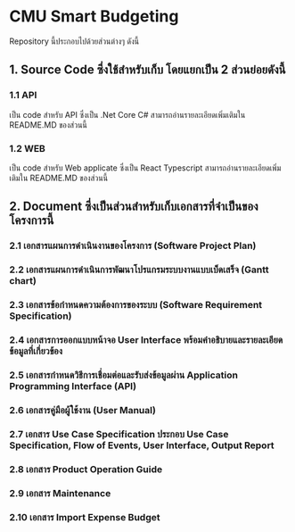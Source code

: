 # CMU Smart Budgeting
Repository นี้ประกอบไปด้วยส่วนต่างๆ ดังนี้

## 1. Source Code ซึ่งใช้สำหรับเก็บ โดยแยกเป็น 2 ส่วนย่อยดังนี้
### 1.1 API 
เป็น code สำหรับ API ซึ่งเป็น .Net Core C# สามารถอ่านรายละเอียดเพิ่มเติมใน README.MD ของส่วนนี้
### 1.2 WEB 
เป็น code สำหรับ Web applicate ซึ่งเป็น React Typescript สามารถอ่านรายละเอียดเพิ่มเติมใน README.MD ของส่วนนี้

## 2. Document ซึ่งเป็นส่วนสำหรับเก็บเอกสารที่จำเป็นของโครงการนี้
### 2.1 เอกสารแผนการดําเนินงานของโครงการ (Software Project Plan) 
### 2.2 เอกสารแผนการดําเนินการพัฒนาโปรแกรมระบบงานแบบเบ็ดเสร็จ (Gantt chart)
### 2.3 เอกสารข้อกําหนดความต้องการของระบบ (Software Requirement Specification)
### 2.4 เอกสารการออกแบบหน้าจอ User Interface พร้อมคําอธิบายและรายละเอียดข้อมูลที่เกี่ยวข้อง
### 2.5 เอกสารกําหนดวิธีการเชื่อมต่อและรับส่งข้อมูลผ่าน Application Programming Interface (API)
### 2.6 เอกสารคู่มือผู้ใช้งาน (User Manual)
### 2.7 เอกสาร Use Case Specification ประกอบ Use Case Specification, Flow of Events, User Interface, Output Report
### 2.8 เอกสาร Product Operation Guide
### 2.9 เอกสาร Maintenance
### 2.10 เอกสาร Import Expense Budget